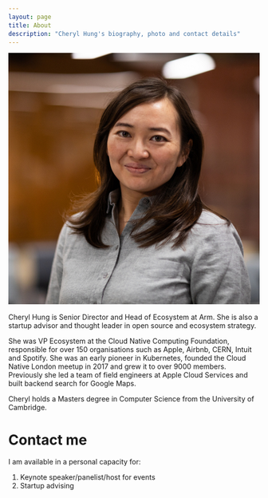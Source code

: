 ```yaml
---
layout: page
title: About
description: "Cheryl Hung's biography, photo and contact details"
---
```


<img src="/images/headshot.jpeg" alt="Cheryl Hung, Arm" class="about-image"/>

Cheryl Hung is Senior Director and Head of Ecosystem at Arm. She is also a startup advisor and thought leader in open source and ecosystem strategy.

She was VP Ecosystem at the Cloud Native Computing Foundation, responsible for over 150 organisations such as Apple, Airbnb, CERN, Intuit and Spotify. She was an early pioneer in Kubernetes, founded the Cloud Native London meetup in 2017 and grew it to over 9000 members. Previously she led a team of field engineers at Apple Cloud Services and built backend search for Google Maps.

Cheryl holds a Masters degree in Computer Science from the University of Cambridge.

# Contact me

I am available in a personal capacity for:

1. Keynote speaker/panelist/host for events
2. Startup advising

<script type="text/javascript" src="https://form.jotformeu.com/jsform/92682794245368"></script>
